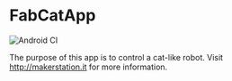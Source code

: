 # FabCatApp
![Android CI](https://github.com/MakerStation/FabCatApp/workflows/Android%20CI/badge.svg)

The purpose of this app is to control a cat-like robot.
Visit http://makerstation.it for more information.
